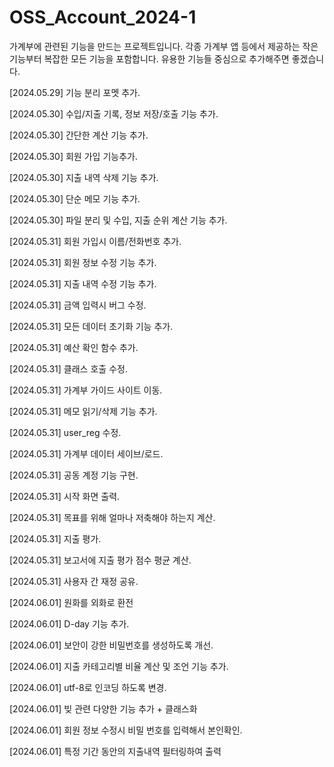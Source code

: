 # OSS_Account_2024-1

가계부에 관련된 기능을 만드는 프로젝트입니다. 각종 가계부 앱 등에서 제공하는 작은 기능부터 복잡한 모든 기능을 포함합니다.
유용한 기능들 중심으로 추가해주면 좋겠습니다.

[2024.05.29] 기능 분리 포멧 추가.

[2024.05.30] 수입/지출 기록, 정보 저장/호출 기능 추가.

[2024.05.30] 간단한 계산 기능 추가.

[2024.05.30] 회원 가입 기능추가.

[2024.05.30] 지출 내역 삭제 기능 추가.

[2024.05.30] 단순 메모 기능 추가.

[2024.05.30] 파일 분리 및 수입, 지출 순위 계산 기능 추가.

[2024.05.31] 회원 가입시 이름/전화번호 추가.

[2024.05.31] 회원 정보 수정 기능 추가.

[2024.05.31] 지출 내역 수정 기능 추가.

[2024.05.31] 금액 입력시 버그 수정.

[2024.05.31] 모든 데이터 초기화 기능 추가.

[2024.05.31] 예산 확인 함수 추가.

[2024.05.31] 클래스 호출 수정.

[2024.05.31] 가계부 가이드 사이트 이동.

[2024.05.31] 메모 읽기/삭제 기능 추가.

[2024.05.31] user_reg 수정.

[2024.05.31] 가계부 데이터 세이브/로드.

[2024.05.31] 공동 계정 기능 구현.

[2024.05.31] 시작 화면 출력.

[2024.05.31] 목표를 위해 얼마나 저축해야 하는지 계산.

[2024.05.31] 지출 평가.

[2024.05.31] 보고서에 지출 평가 점수 평균 계산.

[2024.05.31] 사용자 간 재정 공유.

[2024.06.01] 원화를 외화로 환전

[2024.06.01] D-day 기능 추가.

[2024.06.01] 보안이 강한 비밀번호를 생성하도록 개선.

[2024.06.01] 지출 카테고리별 비율 계산 및 조언 기능 추가.

[2024.06.01] utf-8로 인코딩 하도록 변경.

[2024.06.01] 빚 관련 다양한 기능 추가 + 클래스화

[2024.06.01] 회원 정보 수정시 비밀 번호를 입력해서 본인확인.

[2024.06.01] 특정 기간 동안의 지출내역 필터링하여 출력